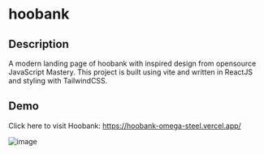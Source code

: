# hoobank
## Description
A modern landing page of hoobank with inspired design from opensource JavaScript Mastery. This project is built using vite and written in ReactJS and styling with TailwindCSS.
## Demo
Click here to visit Hoobank: https://hoobank-omega-steel.vercel.app/

![image](https://github.com/lysreypov/hoobank/assets/59767158/110a0154-8d2c-4d2d-8e82-2b984f722694)

